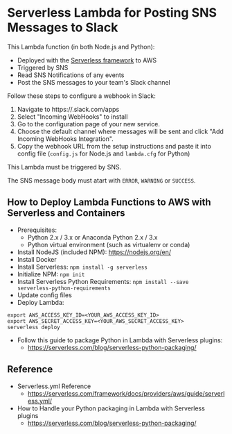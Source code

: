 # Serverless Lambda for Posting SNS Messages to Slack

This Lambda function (in both Node.js and Python):
* Deployed with the [Serverless framework](http://serverless.com/) to AWS
* Triggered by SNS
* Read SNS Notifications of any events
* Post the SNS messages to your team's Slack channel

Follow these steps to configure a webhook in Slack:

  1. Navigate to https://<your-team>.slack.com/apps
  2. Select "Incoming WebHooks" to install
  3. Go to the configuration page of your new service.
  4. Choose the default channel where messages will be sent and click "Add Incoming WebHooks Integration".
  5. Copy the webhook URL from the setup instructions and paste it into config file (`config.js` for Node.js and `lambda.cfg` for Python)

This Lambda must be triggered by SNS. 

The SNS message body must atart with `ERROR`, `WARNING` or `SUCCESS`.

## How to Deploy Lambda Functions to AWS with Serverless and Containers

* Prerequisites:
  * Python 2.x / 3.x or Anaconda Python 2.x / 3.x
  * Python virtual environment (such as virtualenv or conda)
* Install NodeJS (included NPM): https://nodejs.org/en/
* Install Docker
* Install Serverless: `npm install -g serverless`
* Initialize NPM: `npm init`
* Install Serverless Python Requirements: `npm install --save serverless-python-requirements`
* Update config files
* Deploy Lambda:
```shell
export AWS_ACCESS_KEY_ID=<YOUR_AWS_ACCESS_KEY_ID>
export AWS_SECRET_ACCESS_KEY=<YOUR_AWS_SECRET_ACCESS_KEY>
serverless deploy
```
* Follow this guide to package Python in Lambda with Serverless plugins:
  * https://serverless.com/blog/serverless-python-packaging/

## Reference

* Serverless.yml Reference
  * https://serverless.com/framework/docs/providers/aws/guide/serverless.yml/
* How to Handle your Python packaging in Lambda with Serverless plugins
  * https://serverless.com/blog/serverless-python-packaging/
